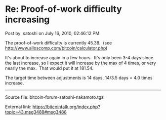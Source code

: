 # Re: Proof-of-work difficulty increasing

Post by: satoshi on July 16, 2010, 02:46:12 PM

The proof-of-work difficulty is currently 45.38. &nbsp;(see http://www.alloscomp.com/bitcoin/calculator.php)

It's about to increase again in a few hours. &nbsp;It's only been 3-4 days since the last increase, so I expect it will increase by the max of 4 times, or very nearly the max. &nbsp;That would put it at 181.54.

The target time between adjustments is 14 days, 14/3.5 days = 4.0 times increase.

---

Source file: bitcoin-forum-satoshi-nakamoto.tgz

External link: https://bitcointalk.org/index.php?topic=43.msg3488#msg3488
